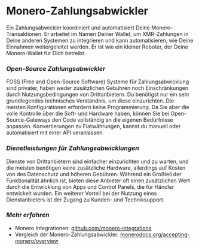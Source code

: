 # Monero-Zahlungsabwickler

Ein Zahlungsabwickler koordiniert und automatisiert Deine Monero-Transaktionen. Er arbeitet im Namen Deiner Wallet, um XMR-Zahlungen in Deine anderen Systemen zu integrieren und kann automatisieren, wie Deine Einnahmen weitergeleitet werden. Er ist wie ein kleiner Roboter, der Deine Monero-Wallet für Dich betreibt.

### _Open-Source Zahlungsabwickler_

FOSS (Free and Open-Source Software) Systeme für Zahlungsabwicklung sind privater, haben weder zusätzlichen Gebühren noch Einschränkungen durch Nutzungsbedingungen von Drittanbietern. Du benötigst nur ein sehr grundlegendes technisches Verständnis, um diese einzurichten. Die meisten Konfigurationen erfordern keine Programmierung. Da Sie aber die volle Kontrolle über die Soft- und Hardware haben, können Sie bei Open-Source-Gateways den Code vollständig an die eigenen Bedürfnisse anpassen. Konvertierungen zu Fiatwährungen, kannst du manuell oder automatisiert mit einer API veranlassen.

### _Dienstleistungen für Zahlungsabwicklungen_

Dienste von Drittanbietern sind einfacher einzurichten und zu warten, und die meisten benötigen keine zusätzliche Hardware, allerdings auf Kosten von des Datenschutz und höheren Gebühren. Während ein Großteil der Funktionalität ähnlich ist, bieten diese Anbieter oft einen zusätzlichen Wert durch die Entwicklung von Apps und Control Panels, die für Händler entwickelt wurden. Ein weiterer Vorteil bei der Nutzung eines Dienstanbieters ist der Zugang zu Kunden- und Techniksupport.

### _Mehr erfahren_

- Monero Integrationen: [github.com/monero-integrations](https://github.com/monero-integrations)
- Vergleich der Monero-Zahlungsabwickler: [monerodocs.org/accepting-monero/overview](https://monerodocs.org/accepting-monero/overview/)
